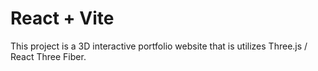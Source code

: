 # React + Vite

This project is a 3D interactive portfolio website that is utilizes Three.js / React Three Fiber. 